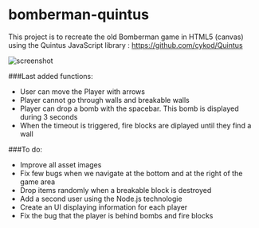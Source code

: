 bomberman-quintus
=================

This project is to recreate the old Bomberman game in HTML5 (canvas) using the Quintus JavaScript library : https://github.com/cykod/Quintus

<img src="https://raw.github.com/dgetux/bomberman-quintus/develop/screenshot/screenshot-1.png" alt="screenshot" />

###Last added functions:

* User can move the Player with arrows
* Player cannot go through walls and breakable walls
* Player can drop a bomb with the spacebar. This bomb is displayed during 3 seconds
* When the timeout is triggered, fire blocks are diplayed until they find a wall

###To do:

* Improve all asset images
* Fix few bugs when we navigate at the bottom and at the right of the game area
* Drop items randomly when a breakable block is destroyed
* Add a second user using the Node.js technologie
* Create an UI displaying information for each player
* Fix the bug that the player is behind bombs and fire blocks
